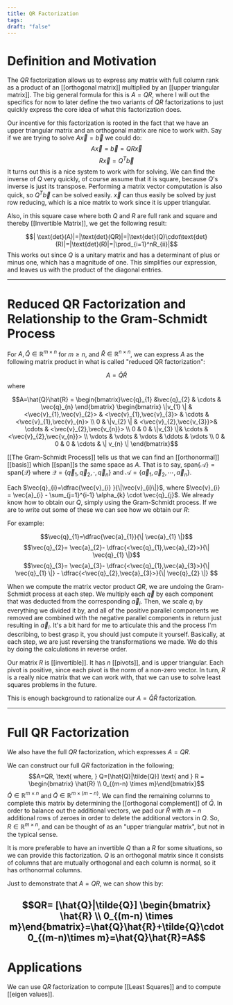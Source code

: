```yaml
---
title: QR Factorization
tags: 
draft: "false"
---
```

# Definition and Motivation 

The $QR$ factorization allows us to express any matrix with full column rank as a product of an [[orthogonal matrix]] multiplied by an [[upper triangular matrix]]. The big general formula for this is $A=QR$, where I will out the specifics for now to later define the two variants of $QR$ factorizations to just quickly express the core idea of what this factorization does.

Our incentive for this factorization is rooted in the fact that we have an upper triangular matrix and an orthogonal matrix are nice to work with. Say if we are trying to solve $A\vec{x} = \vec{b}$ we could do: 
$$A\vec{x}=\vec{b}=QR\vec{x}$$$$R\vec{x}=Q^T\vec{b}$$
It turns out this is a nice system to work with for solving. We can find the inverse of $Q$ very quickly, of course assume that it is square, because $Q$'s inverse is just its transpose. Performing a matrix vector computation is also quick, so $Q^T\vec{b}$ can be solved easily. $\vec{x}$ can thus easily be solved by just row reducing, which is a nice matrix to work since it is upper triangular. 

Also, in this square case where both $Q$ and $R$ are full rank and square and thereby [[Invertible Matrix]], we get the following result:

$$| \text{det}(A)|=|\text{det}(QR)|=|\text{det}(Q)\cdot\text{det}(R)|=|\text{det}(R)|=|\prod_{i=1}^nR_{ii}|$$
This works out since $Q$ is a unitary matrix and has a determinant of plus or minus one, which has a magnitude of one. This simplifies our expression, and leaves us with the product of the diagonal entries. 

---
# Reduced QR Factorization and Relationship to the Gram-Schmidt Process 

For $A,\hat{Q} \in \mathbb{R}^{m \times n}$ for $m \geq n$, and $\hat{R} \in \mathbb{R}^{n \times n}$, we can express $A$ as the following matrix product in what is called "reduced QR factorization":

$$A=\hat{Q}\hat{R}$$ where

$$A=\hat{Q}\hat{R} =  \begin{bmatrix}\vec{q}_{1} &\vec{q}_{2}  & \cdots & \vec{q}_{n} \end{bmatrix}   \begin{bmatrix} \|v_{1} \| & <\vec{v}_{1},\vec{v}_{2}> & <\vec{v}_{1},\vec{v}_{3}> & \cdots & <\vec{v}_{1},\vec{v}_{n}>   \\ 0 & \|v_{2} \| & <\vec{v}_{2},\vec{v_{3}}>&   \cdots & <\vec{v}_{2},\vec{v_{n}}> \\ 0 & 0 & \|v_{3} \|&   \cdots & <\vec{v}_{2},\vec{v_{n}}> \\    \vdots  & \vdots  & \vdots  & \ddots & \vdots \\ 0 & 0 & 0 & \cdots & \| v_{n} \|  \end{bmatrix}$$

[[The Gram-Schmidt Process]] tells us that we can find an [[orthonormal]] [[basis]] which [[span]]s the same space as $A$. That is to say, $\text{span}\{ \mathcal{A}\}=\text{span}\{ \mathcal{Q}\}$ where $\mathcal{Q}=\{\vec{q}_{1},\vec{q}_{2},\cdot,\vec{q}_{n} \}$ and $\mathcal{A}=\{\vec{a}_{1},\vec{a}_{2},\cdots,\vec{a}_{n} \}$. 

Each $\vec{q}_{i}=\dfrac{\vec{v}_{i} }{\|\vec{v}_{i}\|}$, where $\vec{v}_{i} = \vec{a}_{i} - \sum_{j=1}^{i-1} \alpha_{k} \cdot \vec{q}_{j}$. We already know how to obtain our $Q$, simply using the Gram-Schmidt process. If we are to write out some of these we can see how we obtain our $R$:

For example:

$$\vec{q}_{1}=\dfrac{\vec{a}_{1}}{\| \vec{a}_{1} \|}$$
$$\vec{q}_{2}= \vec{a}_{2}- \dfrac{<\vec{q}_{1},\vec{a}_{2}>}{\| \vec{q}_{1} \|}$$
$$\vec{q}_{3}= \vec{a}_{3}- \dfrac{<\vec{q}_{1},\vec{a}_{3}>}{\| \vec{q}_{1} \|} - \dfrac{<\vec{q}_{2},\vec{a}_{3}>}{\| \vec{q}_{2} \|} $$

When we compute the matrix vector product $QR$, we are undoing the Gram-Schmidt process at each step. We multiply each $\vec{q}$ by each component that was deducted from the corresponding $\vec{a}_{i}$. Then, we scale $q_{i}$ by everything we divided it by, and all of the positive parallel components we removed are combined with the negative parallel components in return just resulting in $\vec{a}_{i}$. It's a bit hard for me to articulate this and the process I'm describing, to best grasp it, you should just compute it yourself. Basically, at each step, we are just reversing the transformations we made. We do this by doing the calculations in reverse order. 

Our matrix $R$ is [[invertible]]. It has $n$ [[pivots]], and is upper triangular. Each pivot is positive, since each pivot is the norm of a non-zero vector. In turn, $R$ is a really nice matrix that we can work with, that we can use to solve least squares problems in the future. 

This is enough background to rationalize our $A=\hat{Q}\hat{R}$ factorization. 

---
# Full QR Factorization 

We also have the full $QR$ factorization, which expresses $A=QR$. 

We can construct our full $QR$ factorization in the following; 
$$A=QR, \text{ where, } Q=[\hat{Q}|\tilde{Q}] \text{ and } R =  \begin{bmatrix} \hat{R} \\ 0_{(m-n) \times m}\end{bmatrix}$$
$\hat{Q} \in \mathbb{R}^{m \times n}$ and $\tilde{Q} \in \mathbb{R}^{m \times (m-n)}$. We can find the remaining columns to complete this matrix by determining the [[orthogonal complement]] of $\hat{Q}$. In order to balance out the additional vectors, we pad our $\hat{R}$ with $m-n$ additional rows of zeroes in order to delete the additional vectors in $Q$. So, $R \in \mathbb{R}^{m\times n}$, and can be thought of as an "upper triangular matrix", but not in the typical sense. 

It is more preferable to have an invertible $Q$ than a $R$ for some situations, so we can provide this factorization. $Q$ is an orthogonal matrix since it consists of columns that are mutually orthogonal and each column is normal, so it has orthonormal columns. 

Just to demonstrate that $A=QR$, we can show this by: 

$$QR= [\hat{Q}|\tilde{Q}] \begin{bmatrix} \hat{R} \\ 0_{(m-n) \times m}\end{bmatrix}=\hat{Q}\hat{R}+\tilde{Q}\cdot0_{(m-n)\times m}=\hat{Q}\hat{R}=A$$
---
# Applications 

We can use $QR$ factorization to compute [[Least Squares]] and to compute [[eigen values]]. 